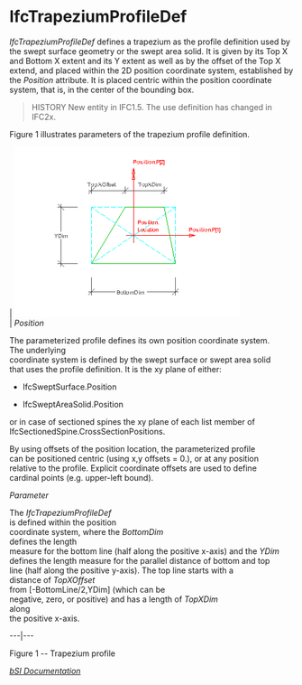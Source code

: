 IfcTrapeziumProfileDef
======================
_IfcTrapeziumProfileDef_ defines a trapezium as the profile definition used by
the swept surface geometry or the swept area solid. It is given by its Top X
and Bottom X extent and its Y extent as well as by the offset of the Top X
extend, and placed within the 2D position coordinate system, established by
the _Position_ attribute. It is placed centric within the position coordinate
system, that is, in the center of the bounding box.  
  
> HISTORY  New entity in IFC1.5. The use definition has changed in IFC2x.  
  
Figure 1 illustrates parameters of the trapezium profile definition.  
  
  
  
  
  
| ![trapezium profile](figures/ifctrapeziumprofiledef-layout1.gif)  
| _Position_  
  
  
The parameterized profile defines its own position coordinate system.  
The underlying  
coordinate system is defined by the swept surface or swept area solid  
that uses the profile definition. It is the xy plane of either:  

  

  * IfcSweptSurface.Position
  

  * IfcSweptAreaSolid.Position
  

  
or in case of sectioned spines the xy plane of each list member of
IfcSectionedSpine.CrossSectionPositions.  
  
  
  
  
By using offsets of the position location, the parameterized profile  
can be positioned centric (using x,y offsets = 0.), or at any position  
relative to the profile. Explicit coordinate offsets are used to define  
cardinal points (e.g. upper-left bound).  

_Parameter_  
  
  
The _IfcTrapeziumProfileDef_  
is defined within the position  
coordinate system, where the _BottomDim_  
defines the length  
measure for the bottom line (half along the positive x-axis) and the _YDim_  
defines the length measure for the parallel distance of bottom and top  
line (half along the positive y-axis). The top line starts with a  
distance of _TopXOffset_  
from [-BottomLine/2,YDim] (which can be  
negative, zero, or positive) and has a length of _TopXDim_  
along  
the positive x-axis.

  
  
  
---|---  
  
  
  
  
  

Figure 1 -- Trapezium profile  
  
  
  
[ _bSI
Documentation_](https://standards.buildingsmart.org/IFC/DEV/IFC4_2/FINAL/HTML/schema/ifcprofileresource/lexical/ifctrapeziumprofiledef.htm)


